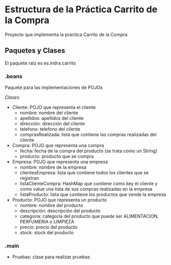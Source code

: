 # Estructura de la Práctica Carrito de la Compra

Proyecto que implementa la práctica Carrito de la Compra

## Paquetes y Clases

El paquete raíz es es.indra.carrito

### .beans

Paquete para las implementaciones de POJOs

*Clases*

* Cliente: POJO que representa el cliente
	+ nombre: nombre del cliente
	+ apellidos: apellidos del cliente
	+ dirección: dirección del cliente
	+ telefono: telefono del cliente
	+ comprasRealizada: lista que contiene las compras realizadas del cliente
* Compra: POJO que representa una compra
	+ fecha: fecha de la compra del producto (se trata como un String)
	+ producto: producto que se compra
* Empresa: POJO que representa una empresa
	+ nombre: nombre de la empresa
	+ clientesEmpresa: lista que contiene todos los clientes que se registran
	+ listaClienteCompra: HashMap que contiene como key el cliente y como value una lista de sus compras realizadas en la empresa
	+ listaProducto: lista que contiene los productos que vende la empresa
* Producto: POJO que representa un producto
	+ nombre: nombre del producto
	+ descripción: descripción del producto
	+ categoría: categoría del producto que puede ser ALIMENTACION, PERFUMERIA o LIMPIEZA
	+ precio: precio del producto
	+ stock: stock del producto

### .main

* Pruebas: clase para realizar pruebas
